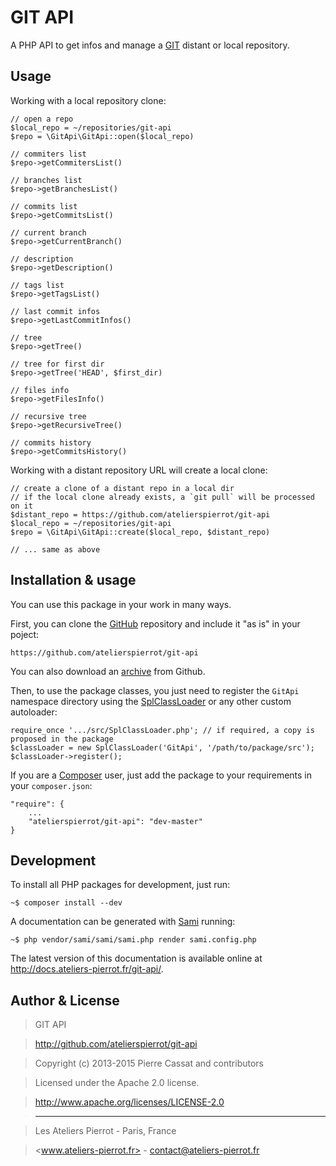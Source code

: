 GIT API
=======

A PHP API to get infos and manage a [GIT](http://git-scm.com/) distant or local repository.


## Usage

Working with a local repository clone:

    // open a repo
    $local_repo = ~/repositories/git-api
    $repo = \GitApi\GitApi::open($local_repo)

    // commiters list
    $repo->getCommitersList()

    // branches list
    $repo->getBranchesList()

    // commits list
    $repo->getCommitsList()

    // current branch
    $repo->getCurrentBranch()

    // description
    $repo->getDescription()

    // tags list
    $repo->getTagsList()

    // last commit infos
    $repo->getLastCommitInfos()

    // tree
    $repo->getTree()

    // tree for first dir
    $repo->getTree('HEAD', $first_dir)

    // files info
    $repo->getFilesInfo()

    // recursive tree
    $repo->getRecursiveTree()

    // commits history
    $repo->getCommitsHistory()

Working with a distant repository URL will create a local clone:

    // create a clone of a distant repo in a local dir
    // if the local clone already exists, a `git pull` will be processed on it
    $distant_repo = https://github.com/atelierspierrot/git-api
    $local_repo = ~/repositories/git-api
    $repo = \GitApi\GitApi::create($local_repo, $distant_repo)
    
    // ... same as above


## Installation & usage

You can use this package in your work in many ways.

First, you can clone the [GitHub](https://github.com/atelierspierrot/git-api) repository
and include it "as is" in your poject:

    https://github.com/atelierspierrot/git-api

You can also download an [archive](https://github.com/atelierspierrot/git-api/downloads)
from Github.

Then, to use the package classes, you just need to register the `GitApi` namespace directory
using the [SplClassLoader](https://gist.github.com/jwage/221634) or any other custom autoloader:

    require_once '.../src/SplClassLoader.php'; // if required, a copy is proposed in the package
    $classLoader = new SplClassLoader('GitApi', '/path/to/package/src');
    $classLoader->register();

If you are a [Composer](http://getcomposer.org/) user, just add the package to your requirements
in your `composer.json`:

    "require": {
        ...
        "atelierspierrot/git-api": "dev-master"
    }


## Development

To install all PHP packages for development, just run:

    ~$ composer install --dev

A documentation can be generated with [Sami](https://github.com/fabpot/Sami) running:

    ~$ php vendor/sami/sami/sami.php render sami.config.php

The latest version of this documentation is available online at <http://docs.ateliers-pierrot.fr/git-api/>.


## Author & License

>    GIT API

>    http://github.com/atelierspierrot/git-api

>    Copyright (c) 2013-2015 Pierre Cassat and contributors

>    Licensed under the Apache 2.0 license.

>    http://www.apache.org/licenses/LICENSE-2.0

>    ----

>    Les Ateliers Pierrot - Paris, France

>    <www.ateliers-pierrot.fr> - <contact@ateliers-pierrot.fr>



